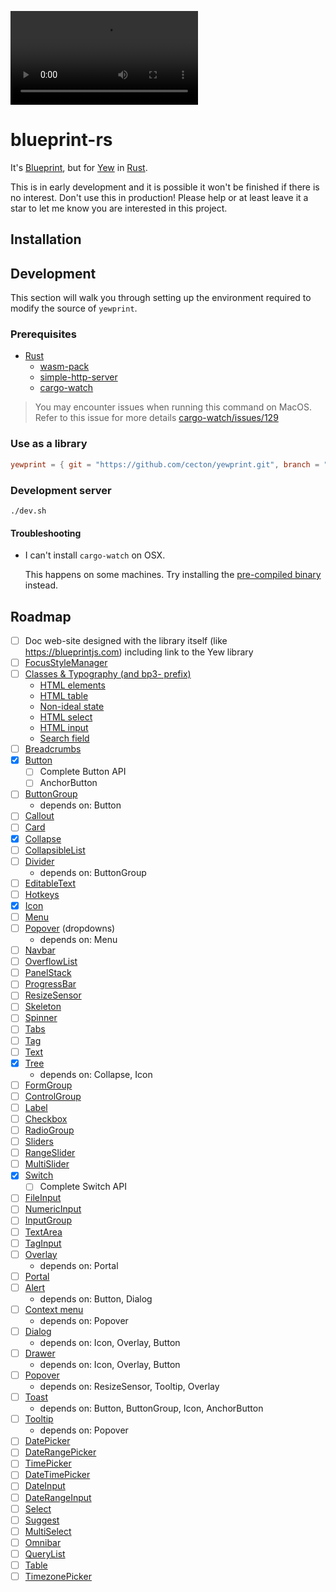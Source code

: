 ![Demo](https://github.com/cecton/blueprint-rs/blob/main/demo.mp4?raw=true)

blueprint-rs
============

It's [Blueprint](https://blueprintjs.com), but for
[Yew](https://github.com/yewstack/yew) in [Rust](https://www.rust-lang.org/).

This is in early development and it is possible it won't be finished if there
is no interest. Don't use this in production! Please help or at least leave it
a star to let me know you are interested in this project.

Installation
------------

## Development

This section will walk you through setting up the environment required to modify
the source of `yewprint`.

### Prerequisites

- [Rust](https://rustup.rs/)
  - [wasm-pack](https://github.com/rustwasm/wasm-pack)
  - [simple-http-server](https://github.com/TheWaWaR/simple-http-server)
  - [cargo-watch](https://github.com/passcod/cargo-watch)

> You may encounter issues when running this command on MacOS. Refer to this issue for more details [cargo-watch/issues/129](https://github.com/passcod/cargo-watch/issues/129)

### Use as a library

```toml
yewprint = { git = "https://github.com/cecton/yewprint.git", branch = "main" }
```

### Development server

```
./dev.sh
```

#### Troubleshooting

 -  I can't install `cargo-watch` on OSX.

    This happens on some machines. Try installing the
    [pre-compiled binary](https://github.com/passcod/cargo-watch/releases)
    instead.

Roadmap
-------

 -  [ ] Doc web-site designed with the library itself (like https://blueprintjs.com) including link to the Yew library
 -  [ ] [FocusStyleManager](https://blueprintjs.com/docs/#core/accessibility.focus-management)
 -  [ ] [Classes & Typography (and bp3- prefix)](https://blueprintjs.com/docs/#core/classes)
     -  [HTML elements](https://blueprintjs.com/docs/#core/components/html)
     -  [HTML table](https://blueprintjs.com/docs/#core/components/html-table)
     -  [Non-ideal state](https://blueprintjs.com/docs/#core/components/non-ideal-state)
     -  [HTML select](https://blueprintjs.com/docs/#core/components/html-select)
     -  [HTML input](https://blueprintjs.com/docs/#core/components/text-inputs.html-input)
     -  [Search field](https://blueprintjs.com/docs/#core/components/text-inputs.search-field)
 -  [ ] [Breadcrumbs](https://blueprintjs.com/docs/#core/components/breadcrumbs)
 -  [x] [Button](https://blueprintjs.com/docs/#core/components/button)
     -  [ ] Complete Button API
     -  [ ] AnchorButton
 -  [ ] [ButtonGroup](https://blueprintjs.com/docs/#core/components/button-group)
     -  depends on: Button
 -  [ ] [Callout](https://blueprintjs.com/docs/#core/components/callout)
 -  [ ] [Card](https://blueprintjs.com/docs/#core/components/card)
 -  [x] [Collapse](https://blueprintjs.com/docs/#core/components/collapse)
 -  [ ] [CollapsibleList](https://blueprintjs.com/docs/#core/components/collapsible-list)
 -  [ ] [Divider](https://blueprintjs.com/docs/#core/components/divider)
     -  depends on: ButtonGroup
 -  [ ] [EditableText](https://blueprintjs.com/docs/#core/components/editable-text)
 -  [ ] [Hotkeys](https://blueprintjs.com/docs/#core/components/hotkeys)
 -  [x] [Icon](https://blueprintjs.com/docs/#core/components/icon)
 -  [ ] [Menu](https://blueprintjs.com/docs/#core/components/menu)
 -  [ ] [Popover](https://blueprintjs.com/docs/#core/components/menu.dropdowns) (dropdowns)
     -  depends on: Menu
 -  [ ] [Navbar](https://blueprintjs.com/docs/#core/components/navbar)
 -  [ ] [OverflowList](https://blueprintjs.com/docs/#core/components/overflow-list)
 -  [ ] [PanelStack](https://blueprintjs.com/docs/#core/components/panel-stack)
 -  [ ] [ProgressBar](https://blueprintjs.com/docs/#core/components/progress-bar)
 -  [ ] [ResizeSensor](https://blueprintjs.com/docs/#core/components/resize-sensor)
 -  [ ] [Skeleton](https://blueprintjs.com/docs/#core/components/skeleton)
 -  [ ] [Spinner](https://blueprintjs.com/docs/#core/components/spinner)
 -  [ ] [Tabs](https://blueprintjs.com/docs/#core/components/tabs)
 -  [ ] [Tag](https://blueprintjs.com/docs/#core/components/tag)
 -  [ ] [Text](https://blueprintjs.com/docs/#core/components/text)
 -  [x] [Tree](https://blueprintjs.com/docs/#core/components/tree)
     -  depends on: Collapse, Icon
 -  [ ] [FormGroup](https://blueprintjs.com/docs/#core/components/form-group)
 -  [ ] [ControlGroup](https://blueprintjs.com/docs/#core/components/control-group)
 -  [ ] [Label](https://blueprintjs.com/docs/#core/components/label)
 -  [ ] [Checkbox](https://blueprintjs.com/docs/#core/components/checkbox)
 -  [ ] [RadioGroup](https://blueprintjs.com/docs/#core/components/radio)
 -  [ ] [Sliders](https://blueprintjs.com/docs/#core/components/sliders)
 -  [ ] [RangeSlider](https://blueprintjs.com/docs/#core/components/sliders.range-slider)
 -  [ ] [MultiSlider](https://blueprintjs.com/docs/#core/components/sliders.multi-slider)
 -  [x] [Switch](https://blueprintjs.com/docs/#core/components/switch)
     -  [ ] Complete Switch API
 -  [ ] [FileInput](https://blueprintjs.com/docs/#core/components/file-input)
 -  [ ] [NumericInput](https://blueprintjs.com/docs/#core/components/numeric-input)
 -  [ ] [InputGroup](https://blueprintjs.com/docs/#core/components/text-inputs.input-group)
 -  [ ] [TextArea](https://blueprintjs.com/docs/#core/components/text-inputs.text-area)
 -  [ ] [TagInput](https://blueprintjs.com/docs/#core/components/tag-input)
 -  [ ] [Overlay](https://blueprintjs.com/docs/#core/components/overlay)
     -  depends on: Portal
 -  [ ] [Portal](https://blueprintjs.com/docs/#core/components/portal)
 -  [ ] [Alert](https://blueprintjs.com/docs/#core/components/alert)
     -  depends on: Button, Dialog
 -  [ ] [Context menu](https://blueprintjs.com/docs/#core/components/context-menu)
     -  depends on: Popover
 -  [ ] [Dialog](https://blueprintjs.com/docs/#core/components/dialog)
     -  depends on: Icon, Overlay, Button
 -  [ ] [Drawer](https://blueprintjs.com/docs/#core/components/drawer)
     -  depends on: Icon, Overlay, Button
 -  [ ] [Popover](https://blueprintjs.com/docs/#core/components/popover)
     -  depends on: ResizeSensor, Tooltip, Overlay
 -  [ ] [Toast](https://blueprintjs.com/docs/#core/components/toast)
     -  depends on: Button, ButtonGroup, Icon, AnchorButton
 -  [ ] [Tooltip](https://blueprintjs.com/docs/#core/components/tooltip)
     -  depends on: Popover
 -  [ ] [DatePicker](https://blueprintjs.com/docs/#datetime/datepicker)
 -  [ ] [DateRangePicker](https://blueprintjs.com/docs/#datetime/daterangepicker)
 -  [ ] [TimePicker](https://blueprintjs.com/docs/#datetime/timepicker)
 -  [ ] [DateTimePicker](https://blueprintjs.com/docs/#datetime/datetimepicker)
 -  [ ] [DateInput](https://blueprintjs.com/docs/#datetime/dateinput)
 -  [ ] [DateRangeInput](https://blueprintjs.com/docs/#datetime/daterangeinput)
 -  [ ] [Select](https://blueprintjs.com/docs/#select/select-component)
 -  [ ] [Suggest](https://blueprintjs.com/docs/#select/suggest)
 -  [ ] [MultiSelect](https://blueprintjs.com/docs/#select/multi-select)
 -  [ ] [Omnibar](https://blueprintjs.com/docs/#select/omnibar)
 -  [ ] [QueryList](https://blueprintjs.com/docs/#select/query-list)
 -  [ ] [Table](https://blueprintjs.com/docs/#select/query-list)
 -  [ ] [TimezonePicker](https://blueprintjs.com/docs/#timezone)
